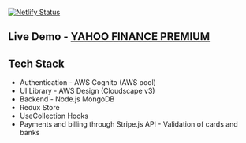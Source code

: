 [![Netlify Status](https://api.netlify.com/api/v1/badges/1b6dfc88-438f-472b-a571-9bdf88964ef6/deploy-status)](https://app.netlify.com/sites/awsui/deploys)

## Live Demo - [YAHOO FINANCE PREMIUM](https://yhfinance.netlify.app/)

## Tech Stack

- Authentication - AWS Cognito (AWS pool)
- UI Library - AWS Design (Cloudscape v3)
- Backend - Node.js MongoDB
- Redux Store
- UseCollection Hooks
- Payments and billing through Stripe.js API - Validation of cards and banks